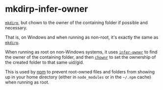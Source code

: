 # mkdirp-infer-owner

[`mkdirp`](http://npm.im/mkdirp), but chown to the owner of the containing folder if possible and necessary.

That is, on Windows and when running as non-root, it's exactly the same as
[`mkdirp`](http://npm.im/mkdirp).

When running as root on non-Windows systems, it uses
[`infer-owner`](http://npm.im/infer-owner) to find the owner of the containing folder, and
then [`chownr`](http://npm.im/chownr) to set the ownership of the created folder to that same uid/gid.

This is used by [npm](http://npm.im/npm) to prevent root-owned files and folders from showing up in your home
directory (either in `node_modules` or in the `~/.npm` cache) when running as root.
